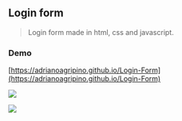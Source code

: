 ## Login form
> Login form made in html, css and javascript.

### Demo

[https://adrianoagripino.github.io/Login-Form](https://adrianoagripino.github.io/Login-Form)



![](https://github.com/adrianoagripino/Login-Form/blob/master/screenshot_01.png)

![](https://github.com/adrianoagripino/Login-Form/blob/master/screenshot_02.png)

